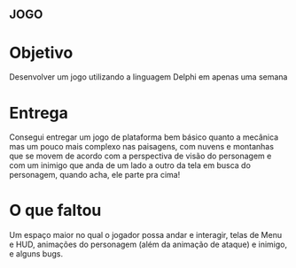 ## JOGO 

# Objetivo 
Desenvolver um jogo utilizando a linguagem Delphi em apenas uma semana 

# Entrega
Consegui entregar um jogo de plataforma bem básico quanto a mecânica mas um pouco mais complexo nas paisagens, com nuvens e montanhas que se movem de acordo com a perspectiva de visão do personagem e com um inimigo que anda de um lado a outro da tela em busca do personagem, quando acha, ele parte pra cima!

# O que faltou
Um espaço maior no qual o jogador possa andar e interagir, telas de Menu e HUD, animações do personagem (além da animação de ataque) e inimigo, e alguns bugs.   